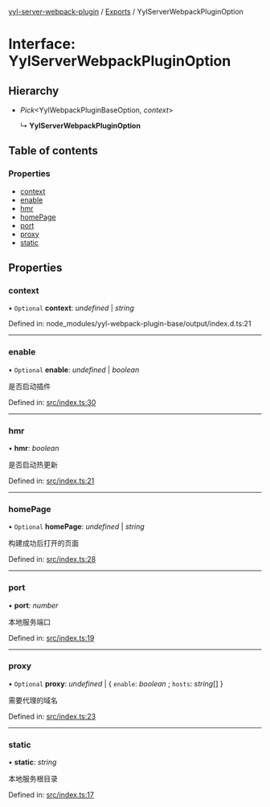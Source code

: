 [yyl-server-webpack-plugin](../README.md) / [Exports](../modules.md) / YylServerWebpackPluginOption

# Interface: YylServerWebpackPluginOption

## Hierarchy

* *Pick*<YylWebpackPluginBaseOption, *context*\>

  ↳ **YylServerWebpackPluginOption**

## Table of contents

### Properties

- [context](yylserverwebpackpluginoption.md#context)
- [enable](yylserverwebpackpluginoption.md#enable)
- [hmr](yylserverwebpackpluginoption.md#hmr)
- [homePage](yylserverwebpackpluginoption.md#homepage)
- [port](yylserverwebpackpluginoption.md#port)
- [proxy](yylserverwebpackpluginoption.md#proxy)
- [static](yylserverwebpackpluginoption.md#static)

## Properties

### context

• `Optional` **context**: *undefined* \| *string*

Defined in: node_modules/yyl-webpack-plugin-base/output/index.d.ts:21

___

### enable

• `Optional` **enable**: *undefined* \| *boolean*

是否启动插件

Defined in: [src/index.ts:30](https://github.com/jackness1208/yyl-server-webpack-plugin/blob/513275c/src/index.ts#L30)

___

### hmr

• **hmr**: *boolean*

是否启动热更新

Defined in: [src/index.ts:21](https://github.com/jackness1208/yyl-server-webpack-plugin/blob/513275c/src/index.ts#L21)

___

### homePage

• `Optional` **homePage**: *undefined* \| *string*

构建成功后打开的页面

Defined in: [src/index.ts:28](https://github.com/jackness1208/yyl-server-webpack-plugin/blob/513275c/src/index.ts#L28)

___

### port

• **port**: *number*

本地服务端口

Defined in: [src/index.ts:19](https://github.com/jackness1208/yyl-server-webpack-plugin/blob/513275c/src/index.ts#L19)

___

### proxy

• `Optional` **proxy**: *undefined* \| { `enable`: *boolean* ; `hosts`: *string*[]  }

需要代理的域名

Defined in: [src/index.ts:23](https://github.com/jackness1208/yyl-server-webpack-plugin/blob/513275c/src/index.ts#L23)

___

### static

• **static**: *string*

本地服务根目录

Defined in: [src/index.ts:17](https://github.com/jackness1208/yyl-server-webpack-plugin/blob/513275c/src/index.ts#L17)
